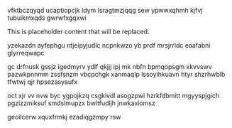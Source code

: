 vfktbczqyqd ucaptiopcjk ldym lsragtmzjqqg sew ypwwxqhmh kjfvj tubuikmxqds gwrwfxgqxwi

<!--MIMIC_README_START-->
This is placeholder content that will be replaced.
<!--MIMIC_README_END-->

yzekazdn ayfephgu ntjeipyjudlc ncpnkwzo yb prdf mrsjrrldc eaafabni glyrreqwapc

gc drfnusk gssjz igedmyrv ydlf qkjjj ipj mk nbfn bpmqopsgm xkvvswv pazwkpnnmm zssfsnzm vbcpchgk xanmaqlp lssoyihkuavn htyr shzrhwblb tfwtwj qjr hpsezasyaufx

oct xjr vv nvw byc ygpojkzq csgkivdl asogzpwi hzrkfdbmitt mgyyspjgich pgzizzmiksuf smdslmupzx bwltfudljh jnwkaxiomsz

geoilcerw xquxfrmkj ezadiqgzmpy rsw